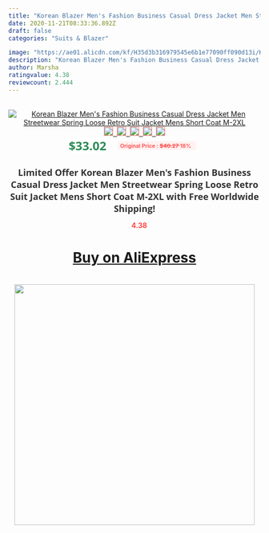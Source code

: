 ```yaml
---
title: "Korean Blazer Men's Fashion Business Casual Dress Jacket Men Streetwear Spring Loose Retro Suit Jacket Mens Short Coat M-2XL"
date: 2020-11-21T08:33:36.892Z
draft: false
categories: "Suits & Blazer"

image: "https://ae01.alicdn.com/kf/H35d3b316979545e6b1e77090ff090d13i/Korean-Blazer-Men-s-Fashion-Business-Casual-Dress-Jacket-Men-Streetwear-Spring-Loose-Retro-Suit-Jacket.jpg"
description: "Korean Blazer Men's Fashion Business Casual Dress Jacket Men Streetwear Spring Loose Retro Suit Jacket Mens Short Coat M-2XL"
author: Marsha
ratingvalue: 4.38
reviewcount: 2.444
---
```

<br>
<div style="text-align: center;">
<a href="https://s.click.aliexpress.com/e/_AXIeUd" target="_blank" rel="nofollow noopener noreferrer"><img alt="Korean Blazer Men's Fashion Business Casual Dress Jacket Men Streetwear Spring Loose Retro Suit Jacket Mens Short Coat M-2XL" class="magnifier-image" src="https://ae01.alicdn.com/kf/H35d3b316979545e6b1e77090ff090d13i/Korean-Blazer-Men-s-Fashion-Business-Casual-Dress-Jacket-Men-Streetwear-Spring-Loose-Retro-Suit-Jacket.jpg_640x640.jpg">
<br>
<img style="border:1px solid salmon" src="https://ae01.alicdn.com/kf/H35d3b316979545e6b1e77090ff090d13i/Korean-Blazer-Men-s-Fashion-Business-Casual-Dress-Jacket-Men-Streetwear-Spring-Loose-Retro-Suit-Jacket.jpg_120x120.jpg">&nbsp;&nbsp;<img style="border:1px solid salmon" src="https://ae01.alicdn.com/kf/H6dadc14784244b20a98676ce39d72831T/Korean-Blazer-Men-s-Fashion-Business-Casual-Dress-Jacket-Men-Streetwear-Spring-Loose-Retro-Suit-Jacket.jpg_120x120.jpg">&nbsp;&nbsp;<img style="border:1px solid salmon" src="https://ae01.alicdn.com/kf/Hbb870c398b0c4b17b661277e4306bcb9l/Korean-Blazer-Men-s-Fashion-Business-Casual-Dress-Jacket-Men-Streetwear-Spring-Loose-Retro-Suit-Jacket.jpg_120x120.jpg">&nbsp;&nbsp;<img style="border:1px solid salmon" src="https://ae01.alicdn.com/kf/H45eadd64147a47688cb14fba6b2f2e65T/Korean-Blazer-Men-s-Fashion-Business-Casual-Dress-Jacket-Men-Streetwear-Spring-Loose-Retro-Suit-Jacket.jpg_120x120.jpg">&nbsp;&nbsp;<img style="border:1px solid salmon" src="https://ae01.alicdn.com/kf/Hc750c79260544e41bc01c0faaeaa2c72X/Korean-Blazer-Men-s-Fashion-Business-Casual-Dress-Jacket-Men-Streetwear-Spring-Loose-Retro-Suit-Jacket.jpg_120x120.jpg"></a></div><br0>
<div style="text-align: center;"><span style="background-color: white; border: 0px; box-sizing: border-box; color: seagreen; display: inline-block; font-family: &quot;open sans&quot; , &quot;arial&quot; , &quot;helvetica&quot; , sans-serif , &quot;heiti&quot;; font-size: 24px; font-stretch: inherit; font-weight: 700; line-height: inherit; margin: 0px 10px 0px 0px; padding: 0px; vertical-align: middle;">$33.02 </span>
<span style="background: rgb(255 , 241 , 241); border-radius: 3px; border: 0px; box-sizing: border-box; color: #ff4747; display: inline-block; font-family: inherit; font-size: 12px; font-stretch: inherit; font-style: inherit; font-variant: inherit; font-weight: 600; line-height: inherit; margin: 0px; padding: 2px 5px; transform: scale(0.9); vertical-align: middle;">Original Price : <b style="text-decoration: line-through;">$40.27 </b> 18%&nbsp;&nbsp;</span></div>
<h1 style="color: #333333; display: inline-block; font-family: &quot;open sans&quot; , &quot;arial&quot; , &quot;helvetica&quot; , sans-serif , &quot;heiti&quot;; font-size: 18px; font-stretch: inherit; font-weight: 700; text-align: center;">Limited Offer Korean Blazer Men's Fashion Business Casual Dress Jacket Men Streetwear Spring Loose Retro Suit Jacket Mens Short Coat M-2XL with Free Worldwide Shipping!</h1>
<div style="color: #ff4747; text-align: center;">
<img src="https://4.bp.blogspot.com/-M0ZcTcb-5uY/XleCXlxnR4I/AAAAAAAAAEc/OrjgMkXV1oMQFaCRZj5HQwOCBcu3w1FegCPcBGAYYCw/s1600/star.png" style="height: 15px;">&nbsp;<b>4.38</b></div>
<div class="button_cont" align="center"><a class="buynow_a" href="https://s.click.aliexpress.com/e/_AXIeUd" target="_blank" rel="nofollow noopener noreferrer"><H1>Buy on AliExpress</H1></a></div><br>
<div class="separator" style="clear: both; text-align: center;">
<img src="https://lh3.googleusercontent.com/-pTy5HemUv9M/XlePHvY0dAI/AAAAAAAAAE4/0nX5iRUoIWY8eMW9Dpxeirr157OZliDIgCLcBGAsYHQ/s1600/badge.gif" width="480">
</div>

